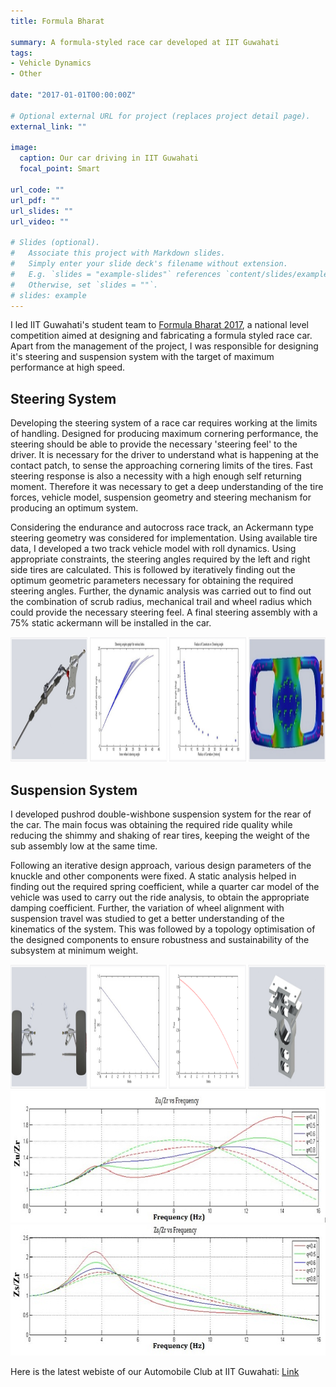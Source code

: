```yaml
---
title: Formula Bharat

summary: A formula-styled race car developed at IIT Guwahati
tags:
- Vehicle Dynamics
- Other

date: "2017-01-01T00:00:00Z"

# Optional external URL for project (replaces project detail page).
external_link: ""

image:
  caption: Our car driving in IIT Guwahati
  focal_point: Smart

url_code: ""
url_pdf: ""
url_slides: ""
url_video: ""

# Slides (optional).
#   Associate this project with Markdown slides.
#   Simply enter your slide deck's filename without extension.
#   E.g. `slides = "example-slides"` references `content/slides/example-slides.md`.
#   Otherwise, set `slides = ""`.
# slides: example
---
```


I led IIT Guwahati's student team to [Formula Bharat 2017](https://www.formulabharat.com/), a  national level competition aimed at designing and fabricating a formula styled race car. Apart from the management of the project, I was responsible for designing it's steering and suspension system with the target of maximum performance at high speed.

## Steering System
Developing the steering system of a race car requires working at the limits of handling. Designed for producing maximum cornering performance, the steering should be able to provide the necessary 'steering feel' to the driver. It is necessary for the driver to understand what is happening at the contact patch, to sense the approaching cornering limits of the tires. Fast steering response is also a necessity with a high enough self returning moment. Therefore it was necessary to get a deep understanding of the tire forces, vehicle model, suspension geometry and steering mechanism for producing an optimum system. 

Considering the endurance and autocross race track, an Ackermann type steering geometry was considered for implementation. Using available tire data, I developed a two track vehicle model with roll dynamics. Using appropriate constraints, the steering angles required by the left and right side tires are calculated. This is followed by iteratively finding out the optimum geometric parameters necessary for obtaining the required steering angles. Further, the dynamic analysis was carried out to find out the combination of scrub radius, mechanical trail and wheel radius which could provide the necessary steering feel. A final steering assembly with a 75% static ackermann will be installed in the car. 

<img src="steering.png" alt="Steering System" title="" width="1100" height="200" />

## Suspension System
I developed pushrod double-wishbone suspension system for the rear of the car.  The main focus was obtaining the required ride quality while reducing the shimmy and shaking of rear tires, keeping the weight of the sub assembly low at the same time.

Following an iterative design approach, various design parameters of the knuckle and other components were fixed. A static analysis helped in finding out the required spring coefficient, while a quarter car model of the vehicle was used to carry out the ride analysis, to obtain the appropriate damping coefficient. Further, the variation of wheel alignment with suspension travel was studied to get a better understanding of the kinematics of the system. This was followed by a topology optimisation of the designed components to ensure robustness and sustainability of the subsystem  at minimum weight.

<img src="suspension.png" alt="Steering System" title="" width="1100" height="200" />

<img src="unsprung_orig.jpeg" alt="Frequence Plot 1" title="" width="548" height="210" />
<img src="frequency_1_orig.jpeg" alt="Frequence Plot 2" title="" width="548" height="210" />

Here is the latest webiste of our Automobile Club at IIT Guwahati: [Link](https://www.iitg.ac.in/stud/gymkhana/technical/home/AutoHome.html)


